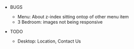 * BUGS
  * Menu: About z-index sitting ontop of other menu item
  * 3 Bedroom: images not being responsive

* TODO
  * Desktop: Location, Contact Us
